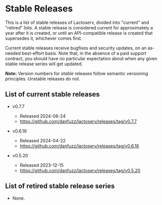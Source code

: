 Stable Releases
===============

This is a list of stable releases of Lactoserv, divided into "current" and
"retired" lists. A stable release is considered current for approximately a
year after it is created, or until an API-compatible release is created that
supersedes it, whichever comes first.

Current stable releases receive bugfixes and security updates, on an as-needed
best-effort basis. Note that, in the absence of a paid support contract, you
should have no particular expectation about when any given stable release series
will get updated.

**Note:** Version numbers for _stable_ releases follow semantic versioning
principles. Unstable releases do not.

## List of current stable releases

* v0.7.7
  * Released 2024-06-24
  * https://github.com/danfuzz/lactoserv/releases/tag/v0.7.7

* v0.6.16
  * Released 2024-04-22
  * https://github.com/danfuzz/lactoserv/releases/tag/v0.6.16

* v0.5.20
  * Released 2023-12-15
  * https://github.com/danfuzz/lactoserv/releases/tag/v0.5.20

## List of retired stable release series

* None.
